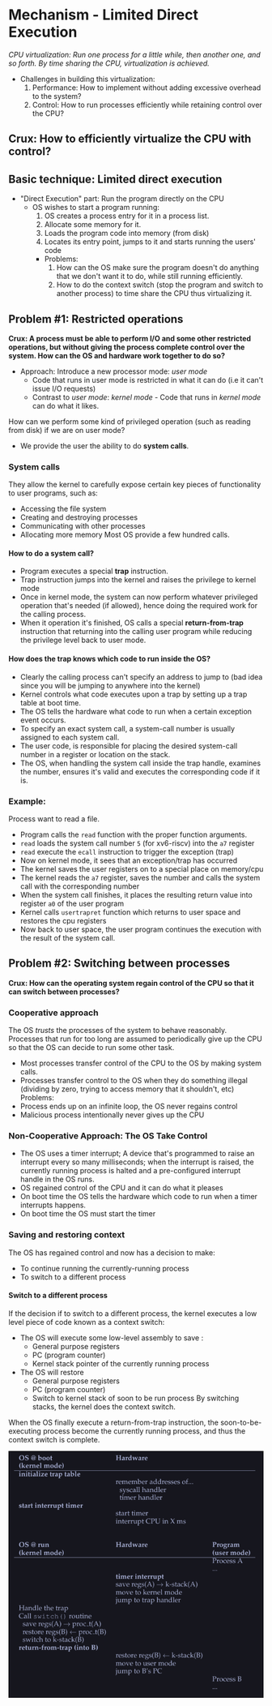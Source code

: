 # Mechanism - Limited Direct Execution

*CPU virtualization: Run one process for a little while, then another one, and so forth. By time sharing the CPU, virtualization is achieved.*

-  Challenges in building this virtualization: 
	1. Performance: How to implement without adding excessive overhead to the system?
	2. Control: How to run processes efficiently while retaining control over the CPU?

## Crux: How to efficiently virtualize the CPU with control?

## Basic technique: Limited direct execution
- "Direct Execution" part: Run the program directly on the CPU
	- OS wishes to start a program running: 
		1. OS creates a process entry for it in a process list.
		2. Allocate some memory for it.
		3. Loads the program code into memory (from disk)
		4. Locates its entry point, jumps to it and starts running the users' code
	  * Problems:
		  1. How can the OS make sure the program doesn't do anything that we don't want it to do, while still running efficiently.
		  2. How to do the context switch (stop the program and switch to another process) to time share the CPU thus virtualizing it. 

## Problem #1: Restricted operations 
**Crux: A process must be able to perform I/O and some other restricted operations, but without giving the process complete control over the system. How can the OS and hardware work together to do so?**

- Approach: Introduce a new processor mode: *user mode* 
	- Code that runs in user mode is restricted in what it can do (i.e it can't issue I/O requests)
	- Contrast to *user mode*: *kernel mode* - Code that runs in *kernel mode* can do what it likes.

How can we perform some kind of privileged operation (such as reading from disk) if we are on user mode?
- We provide the user the ability to do **system calls**. 
### System calls
They allow the kernel to carefully expose certain key pieces of functionality to user programs, such as:
- Accessing the file system
- Creating and destroying processes
- Communicating with other processes 
- Allocating more memory
Most OS provide a few hundred calls.

#### How to do a system call?
- Program executes a special **trap** instruction. 
- Trap instruction jumps into the kernel and raises the privilege to kernel  mode
- Once in kernel mode, the system can now perform whatever privileged operation that's needed (if allowed), hence doing the required work  for the calling process. 
- When it operation it's finished, OS calls a special **return-from-trap** instruction that returning into the calling user program while reducing the privilege level back to user mode. 

#### How does the trap knows which code to run inside the OS?
- Clearly the calling process can't specify an address to jump to (bad idea since you will be jumping to anywhere into the kernel)
- Kernel controls what code executes upon a trap by setting up a trap table at boot time.
- The OS tells the hardware what code to run when a certain exception event occurs. 
- To specify an exact system call, a system-call number is usually assigned to each system call. 
- The user code, is responsible for placing the desired system-call number in a register or location on the stack. 
- The OS, when handling the system call inside the trap handle, examines the number, ensures it's valid and executes the corresponding code if it is.

### Example: 
Process want to read a file. 
- Program calls the `read` function with the proper function arguments. 
- `read` loads the system call number `5` (for xv6-riscv) into the `a7` register
- `read` execute the `ecall` instruction to trigger the exception (trap)
- Now on kernel mode, it sees that an exception/trap has occurred
- The kernel saves the user registers on to a special place on memory/cpu
- The kernel reads the `a7` register, saves the number and calls the system call with the corresponding number
- When the system call finishes, it places the resulting return value into register `a0` of the user program
- Kernel calls `usertrapret` function which returns to user space and restores the cpu registers
- Now back to user space, the user program continues the execution with the result of the system call. 

## Problem #2: Switching between processes
**Crux: How can the operating system regain control of the CPU so that it can switch between processes?**

### Cooperative approach
The OS *trusts* the processes of the system to behave reasonably. Processes that run for too long are assumed to periodically give up the CPU so that the OS can decide to run some other task. 
- Most processes transfer control of the CPU to the OS by making system calls.
- Processes transfer control to the OS when they do something illegal (dividing by zero, trying to access memory that it shouldn't, etc)
Problems: 
- Process ends up on an infinite loop, the OS never regains control
- Malicious process intentionally never gives up the CPU

### Non-Cooperative Approach: The OS Take Control
- The OS uses a timer interrupt; A device that's programmed to raise an interrupt every so many milliseconds; when the interrupt is raised, the currently running process is halted and a pre-configured interrupt handle in the OS runs. 
- OS regained control of the CPU and it can do what it pleases
- On boot time the OS tells the hardware which code to run when a timer interrupts happens. 
- On boot time the OS must start the timer

### Saving and restoring  context
The OS has regained control and now has a decision to make: 
- To continue running the currently-running process 
- To switch to a different process

#### Switch to a different process
If the decision if to switch to a different process, the kernel executes a low level piece of code known as a context switch: 
- The OS will execute some low-level assembly to save :
	- General purpose registers 
	- PC (program counter)
	- Kernel stack pointer of the currently running process
- The OS will restore
	- General purpose registers
	- PC (program counter)
	- Switch to kernel stack of soon to be run process
By switching stacks, the kernel does the context switch. 

When the OS finally execute a return-from-trap instruction, the soon-to-be-executing process become the currently running process, and thus the context switch is complete. 

<center><img src="./images/ContextSwitch.png"></center>

